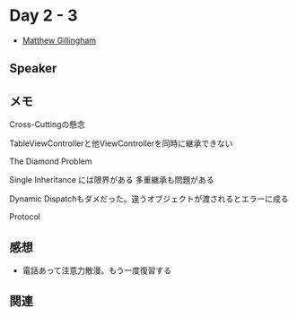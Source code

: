 # Day 2 - 3

* [Matthew Gillingham](https://twitter.com/gillygize)

## Speaker

## メモ

Cross-Cuttingの懸念

TableViewControllerと他ViewControllerを同時に継承できない

The Diamond Problem

Single Inheritance には限界がある
多重継承も問題がある

Dynamic Dispatchもダメだった。違うオブジェクトが渡されるとエラーに成る


Protocol


## 感想

* 電話あって注意力散漫。もう一度復習する

## 関連
